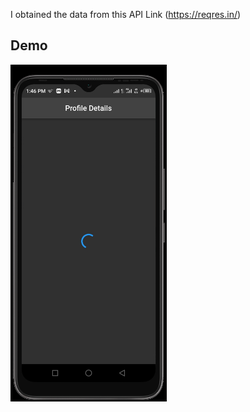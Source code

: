 I obtained the data from this API Link (https://reqres.in/)


## Demo
<img src="https://github.com/HillaryKiprono/api_learning/blob/master/screenshots/img1.jpg" width="250"/> 
